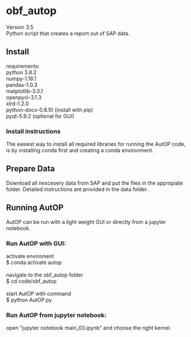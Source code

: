 # obf_autop
Version 3.5<br>
Python script that creates a report out of SAP data.

## Install

requirements:<br>
python 3.8.2<br>
numpy-1.18.1<br>
pandas-1.0.3<br>
matplotlib-3.0.1<br>
openpyxl-3.1.3<br>
xlrd-1.2.0<br>
python-docx-0.8.10 (install with pip)<br>
pyqt-5.9.2 (optional for GUI)<br>

### Install instructions
The easiest way to install all required libraries for running the AutOP code, is by installing conda first and creating a conda environment.

## Prepare Data
Download all nescesery data from SAP and put the files in the appropiate folder. Detailed instructions are provided in the data folder.

## Running AutOP
AutOP can be run with a light weight GUI or directly from a jupyter notebook.

### Run AutOP with GUI:

activate enviroment<br>
$ conda activate autop<br>
<br>
navigate to the obf_autop folder<br>
$ cd code/obf_autop<br>
<br>
start AutOP with command<br>
$ python AutOP.py<br>

### Run AutOP from jupyter notebook:

open "jupyter notebook main_03.ipynb" and choose the right kernel.
